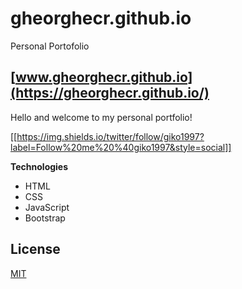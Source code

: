 # gheorghecr.github.io
Personal Portofolio

## [www.gheorghecr.github.io](https://gheorghecr.github.io/)

Hello and welcome to my personal portfolio!

[[https://img.shields.io/twitter/follow/giko1997?label=Follow%20me%20%40giko1997&style=social]] 


**Technologies**

- HTML
- CSS
- JavaScript
- Bootstrap

## License
[MIT](https://choosealicense.com/licenses/mit/)